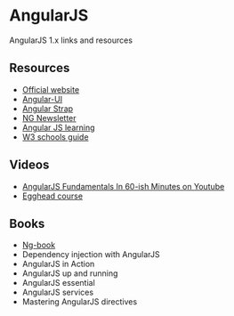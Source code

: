 # AngularJS 

AngularJS 1.x links and resources

## Resources

- [Official website](https://angularjs.org/)
- [Angular-UI](http://angular-ui.github.io/)
- [Angular Strap](http://mgcrea.github.io/angular-strap/) 
- [NG Newsletter](http://www.ng-newsletter.com/)
- [Angular JS learning](https://github.com/jmcunningham/AngularJS-Learning)
- [W3 schools guide](https://www.w3schools.com/angular/default.asp)

## Videos

- [AngularJS Fundamentals In 60-ish Minutes on Youtube](https://www.youtube.com/watch?v=i9MHigUZKEM)
- [Egghead course](https://egghead.io/courses/angularjs-app-from-scratch-getting-started)

## Books

- [Ng-book](https://www.ng-book.com/)
- Dependency injection with AngularJS
- AngularJS in Action
- AngularJS up and running
- AngularJS essential
- AngularJS services
- Mastering AngularJS directives
